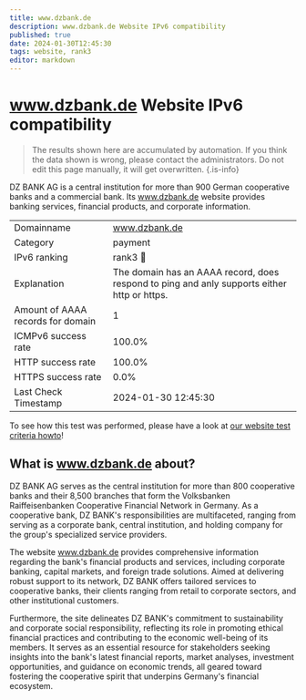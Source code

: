 ```yaml
---
title: www.dzbank.de
description: www.dzbank.de Website IPv6 compatibility
published: true
date: 2024-01-30T12:45:30
tags: website, rank3
editor: markdown
---
```


# www.dzbank.de Website IPv6 compatibility

> The results shown here are accumulated by automation. If you think the data shown is wrong, please contact the administrators. 
> Do not edit this page manually, it will get overwritten.
{.is-info}

DZ BANK AG is a central institution for more than 900 German cooperative banks and a commercial bank. Its www.dzbank.de website provides banking services, financial products, and corporate information.


|   |   |
| - | - |
| Domainname | www.dzbank.de
| Category | payment |
| IPv6 ranking | rank3 :3rd_place_medal: |
| Explanation | The domain has an AAAA record, does respond to ping and anly supports either http or https. |
| Amount of AAAA records for domain | 1 |
| ICMPv6 success rate | 100.0%|
| HTTP success rate | 100.0% |
| HTTPS success rate | 0.0% |
| Last Check Timestamp | 2024-01-30 12:45:30 |

To see how this test was performed, please have a look at [our website test criteria howto](/howto/testcriteria/website)!


## What is www.dzbank.de about?
DZ BANK AG serves as the central institution for more than 800 cooperative banks and their 8,500 branches that form the Volksbanken Raiffeisenbanken Cooperative Financial Network in Germany. As a cooperative bank, DZ BANK's responsibilities are multifaceted, ranging from serving as a corporate bank, central institution, and holding company for the group's specialized service providers.

The website www.dzbank.de provides comprehensive information regarding the bank's financial products and services, including corporate banking, capital markets, and foreign trade solutions. Aimed at delivering robust support to its network, DZ BANK offers tailored services to cooperative banks, their clients ranging from retail to corporate sectors, and other institutional customers.

Furthermore, the site delineates DZ BANK's commitment to sustainability and corporate social responsibility, reflecting its role in promoting ethical financial practices and contributing to the economic well-being of its members. It serves as an essential resource for stakeholders seeking insights into the bank's latest financial reports, market analyses, investment opportunities, and guidance on economic trends, all geared toward fostering the cooperative spirit that underpins Germany's financial ecosystem.

